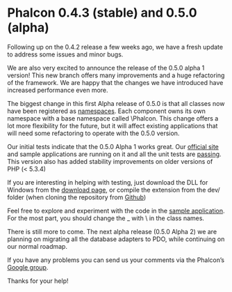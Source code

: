<!--
slug: phalcon-0-4-3-stable-and-0-5-0-alpha
date: Sat Jul 21 2012 22:20:00 GMT-0400 (EDT)
tags: php, releases, phalcon
title: Phalcon 0.4.3 (stable) and 0.5.0 (alpha)
id: 27734788888
link: http://blog.phalconphp.com/post/27734788888/phalcon-0-4-3-stable-and-0-5-0-alpha
raw: {"blog_name":"phalconphp","id":27734788888,"post_url":"http://blog.phalconphp.com/post/27734788888/phalcon-0-4-3-stable-and-0-5-0-alpha","slug":"phalcon-0-4-3-stable-and-0-5-0-alpha","type":"text","date":"2012-07-22 02:20:00 GMT","timestamp":1342923600,"state":"published","format":"html","reblog_key":"mbkEgw8m","tags":["php","releases","phalcon"],"short_url":"http://tmblr.co/Z6PumvPr7qiO","highlighted":[],"note_count":0,"source_url":"http://phalconphp.com/download","source_title":"phalconphp.com","title":"Phalcon 0.4.3 (stable) and 0.5.0 (alpha)","body":"<p>Following up on the 0.4.2 release a few weeks ago, we have a fresh update to address some issues and minor bugs.</p>\n<p>We are also very excited to announce the release of the 0.5.0 alpha 1 version! This new branch offers many improvements and a huge refactoring of the framework. We are happy that the changes we have introduced have increased performance even more.</p>\n<p>The biggest change in this first Alpha release of 0.5.0 is that all classes now have been registered as <a href=\"http://www.php.net/manual/en/language.namespaces.rationale.php\">namespaces</a>. Each component owns its own namespace with a base namespace called \\Phalcon. This change offers a lot more flexibility for the future, but it will affect existing applications that will need some refactoring to operate with the 0.5.0 version.</p>\n<p>Our initial tests indicate that the 0.5.0 Alpha 1 works great. Our <a href=\"https://github.com/phalcon/website\">official site</a> and sample applications are running on it and all the unit tests are <a href=\"http://travis-ci.org/#!/phalcon/cphalcon\">passing</a>. This version also has added stability improvements on older versions of PHP (&lt; 5.3.4)</p>\n<p>If you are interesting in helping with testing, just download the DLL for Windows from the <a href=\"http://phalconphp.com/download\">download page</a>, or compile the extension from the dev/ folder (when cloning the repository from <a href=\"https://github.com/phalcon/cphalcon/\">Github</a><a>)</a></p>\n<p>Feel free to explore and experiment with the code in the <a href=\"https://github.com/phalcon/invo\">sample application</a>. For the most part, you should change the _ with \\ in the class names.</p>\n<p>There is still more to come. The next alpha release (0.5.0 Alpha 2) we are planning on migrating all the database adapters to PDO, while continuing on our normal roadmap.</p>\n<p>If you have any problems you can send us your comments via the Phalcon&rsquo;s <a href=\"https://groups.google.com/forum/#!forum/phalcon\"> Google group</a>.</p>\n<p>Thanks for your help!</p>","reblog":{"tree_html":"","comment":"<p>Following up on the 0.4.2 release a few weeks ago, we have a fresh update to address some issues and minor bugs.</p>\n<p>We are also very excited to announce the release of the 0.5.0 alpha 1 version! This new branch offers many improvements and a huge refactoring of the framework. We are happy that the changes we have introduced have increased performance even more.</p>\n<p>The biggest change in this first Alpha release of 0.5.0 is that all classes now have been registered as <a href=\"http://www.php.net/manual/en/language.namespaces.rationale.php\">namespaces</a>. Each component owns its own namespace with a base namespace called \\Phalcon. This change offers a lot more flexibility for the future, but it will affect existing applications that will need some refactoring to operate with the 0.5.0 version.</p>\n<p>Our initial tests indicate that the 0.5.0 Alpha 1 works great. Our <a href=\"https://github.com/phalcon/website\">official site</a> and sample applications are running on it and all the unit tests are <a href=\"http://travis-ci.org/#!/phalcon/cphalcon\">passing</a>. This version also has added stability improvements on older versions of PHP (&lt; 5.3.4)</p>\n<p>If you are interesting in helping with testing, just download the DLL for Windows from the <a href=\"http://phalconphp.com/download\">download page</a>, or compile the extension from the dev/ folder (when cloning the repository from <a href=\"https://github.com/phalcon/cphalcon/\">Github</a><a>)</a></p>\n<p>Feel free to explore and experiment with the code in the <a href=\"https://github.com/phalcon/invo\">sample application</a>. For the most part, you should change the _ with \\ in the class names.</p>\n<p>There is still more to come. The next alpha release (0.5.0 Alpha 2) we are planning on migrating all the database adapters to PDO, while continuing on our normal roadmap.</p>\n<p>If you have any problems you can send us your comments via the Phalcon&rsquo;s <a href=\"https://groups.google.com/forum/#!forum/phalcon\"> Google group</a>.</p>\n<p>Thanks for your help!</p>"},"trail":[{"blog":{"name":"phalconphp","theme":{"header_full_width":1117,"header_full_height":426,"header_focus_width":758,"header_focus_height":426,"avatar_shape":"square","background_color":"#FAFAFA","body_font":"Helvetica Neue","header_bounds":"0,937,426,179","header_image":"http://static.tumblr.com/be2b0380984b972b47699d457f4c0ffb/ivjir8a/815nn0qo7/tumblr_static_28z87js742xwowwo0kco04ogs.jpg","header_image_focused":"http://static.tumblr.com/be2b0380984b972b47699d457f4c0ffb/ivjir8a/laHnn0qo9/tumblr_static_tumblr_static_28z87js742xwowwo0kco04ogs_focused_v3.jpg","header_image_scaled":"http://static.tumblr.com/be2b0380984b972b47699d457f4c0ffb/ivjir8a/815nn0qo7/tumblr_static_28z87js742xwowwo0kco04ogs_2048_v2.jpg","header_stretch":true,"link_color":"#529ECC","show_avatar":true,"show_description":true,"show_header_image":true,"show_title":true,"title_color":"#444444","title_font":"Gibson","title_font_weight":"bold"}},"post":{"id":"27734788888"},"content":"<p>Following up on the 0.4.2 release a few weeks ago, we have a fresh update to address some issues and minor bugs.</p>\n<p>We are also very excited to announce the release of the 0.5.0 alpha 1 version! This new branch offers many improvements and a huge refactoring of the framework. We are happy that the changes we have introduced have increased performance even more.</p>\n<p>The biggest change in this first Alpha release of 0.5.0 is that all classes now have been registered as <a href=\"http://www.php.net/manual/en/language.namespaces.rationale.php\">namespaces</a>. Each component owns its own namespace with a base namespace called \\Phalcon. This change offers a lot more flexibility for the future, but it will affect existing applications that will need some refactoring to operate with the 0.5.0 version.</p>\n<p>Our initial tests indicate that the 0.5.0 Alpha 1 works great. Our <a href=\"https://github.com/phalcon/website\">official site</a> and sample applications are running on it and all the unit tests are <a href=\"http://travis-ci.org/#!/phalcon/cphalcon\">passing</a>. This version also has added stability improvements on older versions of PHP (< 5.3.4)</p>\n<p>If you are interesting in helping with testing, just download the DLL for Windows from the <a href=\"http://phalconphp.com/download\">download page</a>, or compile the extension from the dev/ folder (when cloning the repository from <a href=\"https://github.com/phalcon/cphalcon/\">Github</a><a>)</a></p>\n<p>Feel free to explore and experiment with the code in the <a href=\"https://github.com/phalcon/invo\">sample application</a>. For the most part, you should change the _ with \\ in the class names.</p>\n<p>There is still more to come. The next alpha release (0.5.0 Alpha 2) we are planning on migrating all the database adapters to PDO, while continuing on our normal roadmap.</p>\n<p>If you have any problems you can send us your comments via the Phalcon’s <a href=\"https://groups.google.com/forum/#!forum/phalcon\"> Google group</a>.</p>\n<p>Thanks for your help!</p>","content_raw":"<p>Following up on the 0.4.2 release a few weeks ago, we have a fresh update to address some issues and minor bugs.</p>\r\n<p>We are also very excited to announce the release of the 0.5.0 alpha 1 version! This new branch offers many improvements and a huge refactoring of the framework. We are happy that the changes we have introduced have increased performance even more.</p>\r\n<p>The biggest change in this first Alpha release of 0.5.0 is that all classes now have been registered as <a href=\"http://www.php.net/manual/en/language.namespaces.rationale.php\">namespaces</a>. Each component owns its own namespace with a base namespace called \\Phalcon. This change offers a lot more flexibility for the future, but it will affect existing applications that will need some refactoring to operate with the 0.5.0 version.</p>\r\n<p>Our initial tests indicate that the 0.5.0 Alpha 1 works great. Our <a href=\"https://github.com/phalcon/website\">official site</a> and sample applications are running on it and all the unit tests are <a href=\"http://travis-ci.org/#!/phalcon/cphalcon\">passing</a>. This version also has added stability improvements on older versions of PHP (&lt; 5.3.4)</p>\r\n<p>If you are interesting in helping with testing, just download the DLL for Windows from the <a href=\"http://phalconphp.com/download\">download page</a>, or compile the extension from the dev/ folder (when cloning the repository from <a href=\"https://github.com/phalcon/cphalcon/\">Github</a><a>)</a></p>\r\n<p>Feel free to explore and experiment with the code in the <a href=\"https://github.com/phalcon/invo\">sample application</a>. For the most part, you should change the _ with \\ in the class names.</p>\r\n<p>There is still more to come. The next alpha release (0.5.0 Alpha 2) we are planning on migrating all the database adapters to PDO, while continuing on our normal roadmap.</p>\r\n<p>If you have any problems you can send us your comments via the Phalcon's <a href=\"https://groups.google.com/forum/#!forum/phalcon\"> Google group</a>.</p>\r\n<p>Thanks for your help!</p>","is_current_item":true,"is_root_item":true}]}
publish: 2012-07-021
-->


Phalcon 0.4.3 (stable) and 0.5.0 (alpha)
========================================

Following up on the 0.4.2 release a few weeks ago, we have a fresh
update to address some issues and minor bugs.

We are also very excited to announce the release of the 0.5.0 alpha 1
version! This new branch offers many improvements and a huge refactoring
of the framework. We are happy that the changes we have introduced have
increased performance even more.

The biggest change in this first Alpha release of 0.5.0 is that all
classes now have been registered as
[namespaces](http://www.php.net/manual/en/language.namespaces.rationale.php).
Each component owns its own namespace with a base namespace called
\\Phalcon. This change offers a lot more flexibility for the future, but
it will affect existing applications that will need some refactoring to
operate with the 0.5.0 version.

Our initial tests indicate that the 0.5.0 Alpha 1 works great. Our
[official site](https://github.com/phalcon/website) and sample
applications are running on it and all the unit tests are
[passing](http://travis-ci.org/#!/phalcon/cphalcon). This version also
has added stability improvements on older versions of PHP (\< 5.3.4)

If you are interesting in helping with testing, just download the DLL
for Windows from the [download page](http://phalconphp.com/download), or
compile the extension from the dev/ folder (when cloning the repository
from [Github](https://github.com/phalcon/cphalcon/))

Feel free to explore and experiment with the code in the [sample
application](https://github.com/phalcon/invo). For the most part, you
should change the \_ with \\ in the class names.

There is still more to come. The next alpha release (0.5.0 Alpha 2) we
are planning on migrating all the database adapters to PDO, while
continuing on our normal roadmap.

If you have any problems you can send us your comments via the Phalcon’s
[Google group](https://groups.google.com/forum/#!forum/phalcon).

Thanks for your help!


